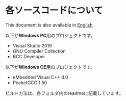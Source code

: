 # 各ソースコードについて
This document is also available in [English](readme_en.md).

以下が**Windows PC**用のプロジェクトです。
- Visual Studio 2019
- GNU Compiler Collection
- BCC Developer

以下が**Windows CE**用のプロジェクトです。
- eMbedded Visual C++ 4.0
- PocketGCC 1.50

ビルド方法は、各フォルダ内のreadmeに記載しています。